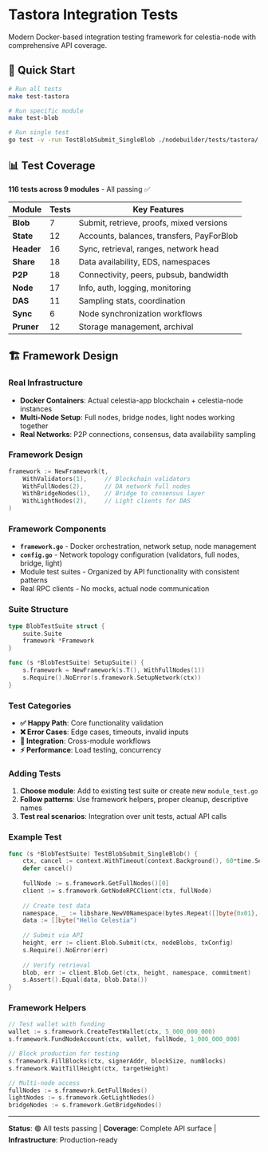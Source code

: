 # Tastora Integration Tests

Modern Docker-based integration testing framework for celestia-node with comprehensive API coverage.

## 🚀 Quick Start

```bash
# Run all tests
make test-tastora

# Run specific module
make test-blob

# Run single test
go test -v -run TestBlobSubmit_SingleBlob ./nodebuilder/tests/tastora/
```

## 📊 Test Coverage

**116 tests across 9 modules** - All passing ✅

| Module | Tests | Key Features |
|--------|-------|-------------|
| **Blob** | 7 | Submit, retrieve, proofs, mixed versions |
| **State** | 12 | Accounts, balances, transfers, PayForBlob |
| **Header** | 16 | Sync, retrieval, ranges, network head |
| **Share** | 18 | Data availability, EDS, namespaces |
| **P2P** | 18 | Connectivity, peers, pubsub, bandwidth |
| **Node** | 17 | Info, auth, logging, monitoring |
| **DAS** | 11 | Sampling stats, coordination |
| **Sync** | 6 | Node synchronization workflows |
| **Pruner** | 12 | Storage management, archival |

## 🏗️ Framework Design

### Real Infrastructure

- **Docker Containers**: Actual celestia-app blockchain + celestia-node instances
- **Multi-Node Setup**: Full nodes, bridge nodes, light nodes working together  
- **Real Networks**: P2P connections, consensus, data availability sampling

### Framework Design

```go
framework := NewFramework(t,
    WithValidators(1),     // Blockchain validators
    WithFullNodes(2),      // DA network full nodes
    WithBridgeNodes(1),    // Bridge to consensus layer
    WithLightNodes(2),     // Light clients for DAS
)
```

### Framework Components

- **`framework.go`** - Docker orchestration, network setup, node management
- **`config.go`** - Network topology configuration (validators, full nodes, bridge, light)
- Module test suites - Organized by API functionality with consistent patterns
- Real RPC clients - No mocks, actual node communication

### Suite Structure

```go
type BlobTestSuite struct {
    suite.Suite
    framework *Framework
}

func (s *BlobTestSuite) SetupSuite() {
    s.framework = NewFramework(s.T(), WithFullNodes(1))
    s.Require().NoError(s.framework.SetupNetwork(ctx))
}
```

### Test Categories

- **✅ Happy Path**: Core functionality validation
- **❌ Error Cases**: Edge cases, timeouts, invalid inputs  
- **🔗 Integration**: Cross-module workflows
- **⚡ Performance**: Load testing, concurrency

### Adding Tests

1. **Choose module**: Add to existing test suite or create new `module_test.go`
2. **Follow patterns**: Use framework helpers, proper cleanup, descriptive names
3. **Test real scenarios**: Integration over unit tests, actual API calls

### Example Test

```go
func (s *BlobTestSuite) TestBlobSubmit_SingleBlob() {
    ctx, cancel := context.WithTimeout(context.Background(), 60*time.Second)
    defer cancel()
    
    fullNode := s.framework.GetFullNodes()[0]
    client := s.framework.GetNodeRPCClient(ctx, fullNode)
    
    // Create test data
    namespace, _ := libshare.NewV0Namespace(bytes.Repeat([]byte{0x01}, 10))
    data := []byte("Hello Celestia")
    
    // Submit via API
    height, err := client.Blob.Submit(ctx, nodeBlobs, txConfig)
    s.Require().NoError(err)
    
    // Verify retrieval
    blob, err := client.Blob.Get(ctx, height, namespace, commitment)
    s.Assert().Equal(data, blob.Data())
}
```

### Framework Helpers

```go
// Test wallet with funding
wallet := s.framework.CreateTestWallet(ctx, 5_000_000_000)
s.framework.FundNodeAccount(ctx, wallet, fullNode, 1_000_000_000)

// Block production for testing
s.framework.FillBlocks(ctx, signerAddr, blockSize, numBlocks)
s.framework.WaitTillHeight(ctx, targetHeight)

// Multi-node access
fullNodes := s.framework.GetFullNodes()
lightNodes := s.framework.GetLightNodes()
bridgeNodes := s.framework.GetBridgeNodes()
```

---

**Status**: 🟢 All tests passing | **Coverage**: Complete API surface | **Infrastructure**: Production-ready
